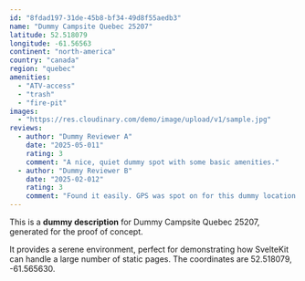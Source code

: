 ```yaml
---
id: "8fdad197-31de-45b8-bf34-49d8f55aedb3"
name: "Dummy Campsite Quebec 25207"
latitude: 52.518079
longitude: -61.56563
continent: "north-america"
country: "canada"
region: "quebec"
amenities:
  - "ATV-access"
  - "trash"
  - "fire-pit"
images:
  - "https://res.cloudinary.com/demo/image/upload/v1/sample.jpg"
reviews:
  - author: "Dummy Reviewer A"
    date: "2025-05-011"
    rating: 3
    comment: "A nice, quiet dummy spot with some basic amenities."
  - author: "Dummy Reviewer B"
    date: "2025-02-012"
    rating: 3
    comment: "Found it easily. GPS was spot on for this dummy location."
---
```


This is a **dummy description** for Dummy Campsite Quebec 25207, generated for the proof of concept.

It provides a serene environment, perfect for demonstrating how SvelteKit can handle a large number of static pages. The coordinates are 52.518079, -61.565630.
